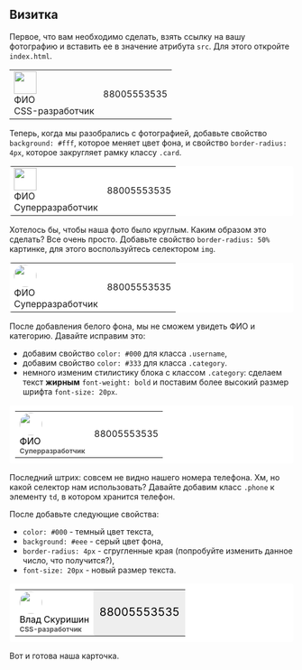 ## Визитка

Первое, что вам необходимо сделать, взять ссылку на вашу фотографию и вставить ее в значение атрибута `src`.
Для этого откройте `index.html`.

<div class="html reset">
    <table>
        <tbody>
            <tr>
                <td>
                    <div>
                        <img height="40" src="https://avatars3.githubusercontent.com/u/4215285?v=4">
                        <div>ФИО</div>
                        <div>CSS-разработчик</div>
                    </div>
                </td>
                <td>88005553535</td>
            </tr>
        </tbody>
    </table>
<div>

Теперь, когда мы разобрались с фотографией, добавьте свойство `background: #fff`, которое меняет цвет фона, и свойство `border-radius: 4px`, которое закругляет рамку классу `.card`.

<div class="html reset">
    <table style="background: #fff; border-radius: 4px;">
        <tbody>
            <tr>
                <td>
                    <div>
                        <img height="40" src="https://avatars3.githubusercontent.com/u/4215285?v=4">
                        <div>ФИО</div>
                        <div>Суперразработчик</div>
                    </div>
                </td>
                <td>88005553535</td>
            </tr>
        </tbody>
    </table>
<div>

Хотелось бы, чтобы наша фото было круглым. Каким образом это сделать? Все очень просто. Добавьте свойство  `border-radius: 50%` картинке, для этого воспользуйтесь селектором `img`.

<div class="html reset">
    <table style="background: #fff; border-radius: 4px;">
        <tbody>
            <tr>
                <td>
                    <div>
                        <img style="border-radius: 50%" height="40" src="https://avatars3.githubusercontent.com/u/4215285?v=4">
                        <div>ФИО</div>
                        <div>Суперразработчик</div>
                    </div>
                </td>
                <td>88005553535</td>
            </tr>
        </tbody>
    </table>
<div>

После добавления белого фона, мы не сможем увидеть ФИО и категорию. Давайте исправим это:
- добавим свойство `color: #000` для класса `.username`,
- добавим свойство `color: #333` для класса `.category`.
- немного изменим стилистику блока с классом `.category`: сделаем текст **жирным** `font-weight: bold` и поставим более высокий размер шрифта `font-size: 20px`.

<div class="html reset">
    <table style="border-radius: 4px; background: #fff; padding: 10px;">
        <tbody>
            <tr>
                <td>
                    <div>
                        <img height="40" style="border-radius: 50%;" src="https://avatars3.githubusercontent.com/u/4215285?v=4">
                        <div style="color: #000;">ФИО</div>
                        <div style="color: #555; font-weight: bold; font-size: 12px;">Суперразработчик</div>
                    </div>
                </td>
                <td>88005553535</td>
            </tr>
        </tbody>
    </table>
</div>

Последний штрих: совсем не видно нашего номера телефона. Хм, но какой селектор нам использовать? Давайте добавим класс `.phone` к элементу `td`, в котором хранится телефон. 

После добавьте следующие свойства:
- `color: #000` - темный цвет текста,
- `background: #eee` - серый цвет фона,
- `border-radius: 4px` - сгругленные края (попробуйте изменить данное число, что получится?),
- `font-size: 20px` - новый размер текста.

<div class="html reset">
    <table style="border-radius: 4px; background: #fff; padding: 10px;">
        <tbody>
            <tr>
                <td>
                    <div>
                        <img height="40" style="border-radius: 50%;" src="https://avatars3.githubusercontent.com/u/4215285?v=4">
                        <div style="color: #000;">Влад Скуришин</div>
                        <div style="color: #555; font-weight: bold; font-size: 12px;">CSS-разработчик</div>
                    </div>
                </td>
                <td style="color: #000; background: #eee; border-radius: 4px; font-size: 20px;">88005553535</td>
            </tr>
        </tbody>
    </table>
</div>

Вот и готова наша карточка.